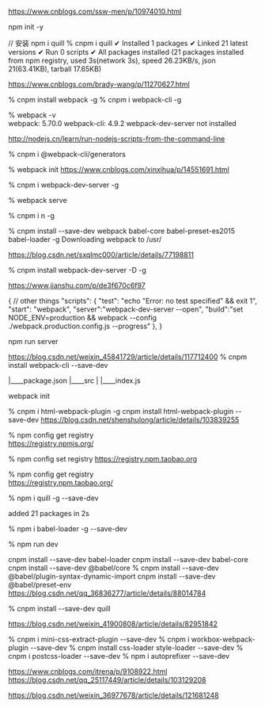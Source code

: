 https://www.cnblogs.com/ssw-men/p/10974010.html

npm init -y

// 安装
npm i quill
% cnpm i quill
✔ Installed 1 packages
✔ Linked 21 latest versions
✔ Run 0 scripts
✔ All packages installed (21 packages installed from npm registry, used 3s(network 3s), speed 26.23KB/s, json 21(63.41KB), tarball 17.65KB)


https://www.cnblogs.com/brady-wang/p/11270627.html

 % cnpm install webpack -g
% cnpm i webpack-cli -g

 % webpack -v           
webpack: 5.70.0
webpack-cli: 4.9.2
webpack-dev-server not installed

http://nodejs.cn/learn/run-nodejs-scripts-from-the-command-line

% cnpm i @webpack-cli/generators

% webpack init
https://www.cnblogs.com/xinxihua/p/14551691.html

 % cnpm i webpack-dev-server -g

% webpack serve


% cnpm i n -g

% cnpm install --save-dev webpack babel-core babel-preset-es2015 babel-loader -g
Downloading webpack to /usr/

https://blog.csdn.net/sxqlmc000/article/details/77198811

 % cnpm install webpack-dev-server -D -g

https://www.jianshu.com/p/de3f670c6f97

{
 // other things
  "scripts": {
    "test": "echo \"Error: no test specified\" && exit 1",
    "start": "webpack",
    "server":"webpack-dev-server --open",
    "build":"set NODE_ENV=production && webpack --config ./webpack.production.config.js --progress"
  },
}

npm run server


https://blog.csdn.net/weixin_45841729/article/details/117712400
% cnpm install webpack-cli --save-dev


|____package.json
|____src
| |____index.js


webpack init


 % cnpm i html-webpack-plugin -g
cnpm install html-webpack-plugin --save-dev
 https://blog.csdn.net/shenshulong/article/details/103839255



 % npm config get registry  
https://registry.npmjs.org/

% npm config set registry https://registry.npm.taobao.org  

% npm config get registry                                  
https://registry.npm.taobao.org/


 % npm i quill -g --save-dev

added 21 packages in 2s

% npm i babel-loader -g --save-dev

% npm run dev   

cnpm install --save-dev babel-loader
cnpm install --save-dev babel-core
cnpm install --save-dev @babel/core
% cnpm install --save-dev @babel/plugin-syntax-dynamic-import
cnpm install --save-dev @babel/preset-env     
https://blog.csdn.net/qq_36836277/article/details/88014784

% cnpm install --save-dev quill  


https://blog.csdn.net/weixin_41900808/article/details/82951842

 % cnpm i mini-css-extract-plugin --save-dev
% cnpm i workbox-webpack-plugin --save-dev
 % cnpm install css-loader style-loader --save-dev
 % cnpm i postcss-loader --save-dev
% npm i autoprefixer --save-dev

https://www.cnblogs.com/itrena/p/9108922.html
https://blog.csdn.net/qq_25117449/article/details/103129208


https://blog.csdn.net/weixin_36977678/article/details/121681248

